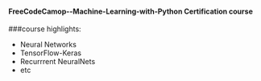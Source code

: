 #### FreeCodeCamop--Machine-Learning-with-Python Certification course

###course highlights:
* Neural Networks
* TensorFlow-Keras
* Recurrrent NeuralNets
* etc

